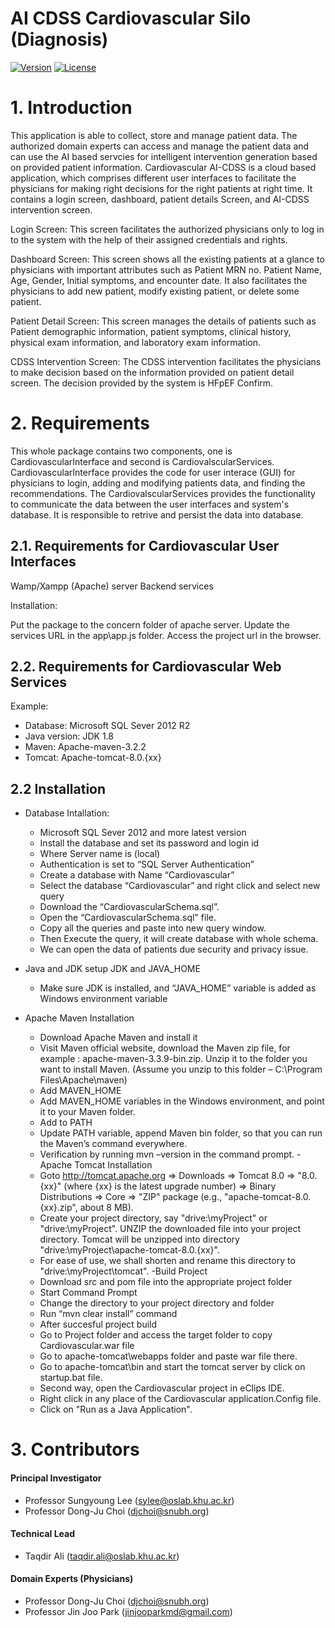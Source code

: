 # AI CDSS Cardiovascular Silo (Diagnosis)
<!-- make your own badges from here: http://shields.io/ -->
[![Version](https://img.shields.io/badge/IMP-2.5-green.svg)](http://imprc.cafe24.com/)
[![License](https://img.shields.io/badge/Apache%20License%20-Version%202.0-yellowgreen.svg)](https://www.apache.org/licenses/LICENSE-2.0)

# 1. Introduction
This application is able to collect, store and manage patient data. The authorized domain experts can access and manage the patient data and can use the 
AI based servcies for intelligent intervention generation based on provided patient information.
Cardiovascular AI-CDSS is a cloud based application, which comprises different user interfaces to facilitate the physicians for making right decisions for the right patients at right time. It contains a login screen, dashboard, patient details Screen, and AI-CDSS intervention screen.

Login Screen: This screen facilitates the authorized physicians only to log in to the system with the help of their assigned credentials and rights.

Dashboard Screen: This screen shows all the existing patients at a glance to physicians with important attributes such as Patient MRN no. Patient Name, Age, Gender, Initial symptoms, and encounter date. It also facilitates the physicians to add new patient, modify existing patient, or delete some patient.

Patient Detail Screen: This screen manages the details of patients such as Patient demographic information, patient symptoms, clinical history, physical exam information, and laboratory exam information.

CDSS Intervention Screen: The CDSS intervention facilitates the physicians to make decision based on the information provided on patient detail screen. The decision provided by the system is HFpEF Confirm.



# 2. Requirements

This whole package contains two components, one is CardiovascularInterface and second is CardiovalscularServices.
CardiovascularInterface provides the code for user interace (GUI) for physicians to login, adding and modifying patients data, and finding the recommendations. The CardiovalscularServices provides the functionality to communicate the data between the user interfaces and system's database. It is responsible to retrive and persist the data into database.

## 2.1. Requirements for Cardiovascular User Interfaces

Wamp/Xampp (Apache) server
Backend services 

Installation:

Put the package to the concern folder of apache server. 
Update the services URL in the app\app.js folder.
Access the project url in the browser.

## 2.2. Requirements for Cardiovascular Web Services
Example:
- Database: Microsoft SQL Sever 2012 R2
- Java version: JDK 1.8 
- Maven: Apache-maven-3.2.2
- Tomcat: Apache-tomcat-8.0.{xx}

## 2.2 Installation
- Database Intallation:
	*	Microsoft SQL Sever 2012 and more latest version
	*	Install the database and set its password and login id
	*	Where Server name is (local)
	*	Authentication is set to “SQL Server Authentication”
	*	Create a database with Name “Cardiovascular”
	*	Select the database “Cardiovascular” and right click and select new query
	*	Download the “CardiovascularSchema.sql”.
	*	Open the “CardiovascularSchema.sql" file.
	*	Copy all the queries and paste into  new query window.
	*	Then Execute the query, it will create database with whole schema.
	*	We can open the data of patients due security and privacy issue.

- Java and JDK setup
	JDK and JAVA_HOME
	*	Make sure JDK is installed, and “JAVA_HOME” variable is added as Windows environment variable
- Apache Maven Installation
	*	Download Apache Maven and install it
	*	Visit Maven official website, download the Maven zip file,
		for example : apache-maven-3.3.9-bin.zip. Unzip it to the folder you want to install Maven.
		(Assume you unzip to this folder – C:\Program Files\Apache\maven)
	*	Add MAVEN_HOME
	*	Add  MAVEN_HOME variables in the Windows environment, and point it to your Maven folder.
	*	Add to PATH
	*	Update PATH variable, append Maven bin folder, so that you can run the Maven’s command everywhere.
	*	Verification by running  mvn –version in the command prompt.
-Apache Tomcat Installation
	*	Goto http://tomcat.apache.org ⇒ Downloads ⇒ Tomcat 8.0 ⇒ "8.0.{xx}" (where {xx} is the latest upgrade number) ⇒ Binary Distributions ⇒ Core ⇒ "ZIP" package (e.g., "apache-tomcat-8.0.{xx}.zip", about 8 MB).
	*	Create your project directory, say "drive:\myProject" or "drive:\myProject". UNZIP the downloaded file into your project directory. Tomcat will be unzipped into directory "drive:\myProject\apache-tomcat-8.0.{xx}".
	*	For ease of use, we shall shorten and rename this directory to "drive:\myProject\tomcat".
-Build Project
	*	Download src and pom file into the appropriate project folder
	*	Start Command Prompt
	*	Change the directory to your project directory and folder
	*	Run “mvn clear install” command
	*	After succesful project build  
	*	Go to Project folder and access the target folder to copy Cardiovascular.war file
	*	Go to apache-tomcat\webapps folder and paste war file there.
	*	Go to apache-tomcat\bin and start the tomcat server by click on startup.bat file.
	*	Second way, open the Cardiovascular project in eClips IDE.
	*	Right click in any place of the Cardiovascular application.Config file.
	*	Click on "Run as a Java Application".
	
# 3. Contributors

#### Principal Investigator

-  Professor Sungyoung Lee (sylee@oslab.khu.ac.kr)
-  Professor Dong-Ju Choi (djchoi@snubh.org)

#### Technical Lead 

-  Taqdir Ali (taqdir.ali@oslab.khu.ac.kr)

#### Domain Experts (Physicians)

-  Professor Dong-Ju Choi (djchoi@snubh.org)
-  Professor Jin Joo Park (jinjooparkmd@gmail.com)
